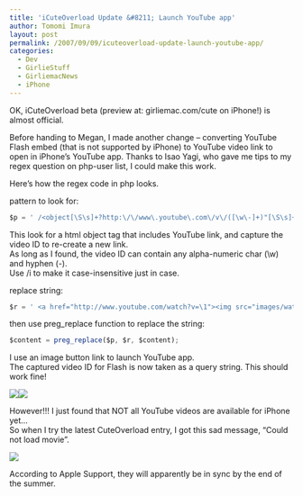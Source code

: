 ```yaml
---
title: 'iCuteOverload Update &#8211; Launch YouTube app'
author: Tomomi Imura
layout: post
permalink: /2007/09/09/icuteoverload-update-launch-youtube-app/
categories:
  - Dev
  - GirlieStuff
  - GirliemacNews
  - iPhone
---
```

OK, iCuteOverload beta (preview at: girliemac.com/cute on iPhone!) is almost official.

Before handing to Megan, I made another change &#8211; converting YouTube Flash embed (that is not supported by iPhone) to YouTube video link to open in iPhone&#8217;s YouTube app. Thanks to Isao Yagi, who gave me tips to my regex question on php-user list, I could make this work.

Here&#8217;s how the regex code in php looks.

pattern to look for:  

```javascript
$p = ' /<object[\S\s]+?http:\/\/www\.youtube\.com\/v\/([\w\-]+)"[\S\s]+? <\/object>/i ';.<br />
```
 
This look for a html object tag that includes YouTube link, and capture the video ID to re-create a new link.  
As long as I found, the video ID can contain any alpha-numeric char (\w) and hyphen (\-).  
Use /i to make it case-insensitive just in case.

replace string:  

```javascript
$r = ' <a href="http://www.youtube.com/watch?v=\1"><img src="images/watch_youtube.png" alt="watch!" width="200" height="56"/></a>';<br />
``` 
then use preg_replace function to replace the string:  

```javascript
$content = preg_replace($p, $r, $content);
```

I use an image button link to launch YouTube app.  
The captured video ID for Flash is now taken as a query string. This should work fine!

![][1]![][2]

However!!! I just found that NOT all YouTube videos are available for iPhone yet&#8230;  
So when I try the latest CuteOverload entry, I got this sad message, &#8220;Could not load movie&#8221;.

![][3]

According to Apple Support, they will apparently be in sync by the end of the summer.

 [1]: http://farm2.static.flickr.com/1357/1353064060_919600e02f_m.jpg
 [2]: http://farm2.static.flickr.com/1098/1353064106_fd3e0284dd_m.jpg
 [3]: http://farm2.static.flickr.com/1341/1352175377_5210ef8dd4_m.jpg